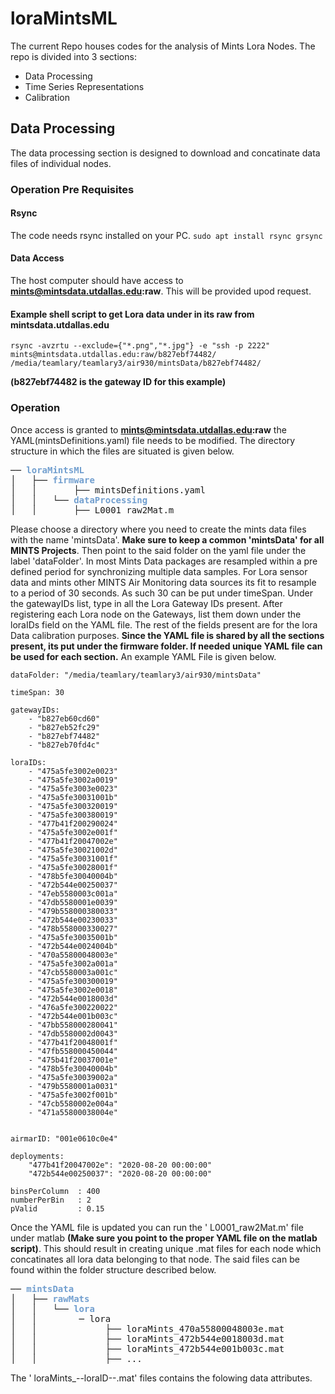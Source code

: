  # loraMintsML
 The current Repo houses codes for the analysis of Mints Lora Nodes. The repo is divided into 3 sections:
  - Data Processing 
  - Time Series Representations 
  - Calibration 
  
  
## Data Processing 
The data processing section is designed to download and concatinate data files of individual nodes. 

### Operation Pre Requisites 

#### Rsync 
The code needs rsync installed on your PC. 
```sudo apt install rsync grsync```

#### Data Access 
The host computer should have access to **mints@mintsdata.utdallas.edu:raw**. This will be provided upod request. 


#### Example shell script to get Lora data under in its raw from **mintsdata.utdallas.edu** 

```
rsync -avzrtu --exclude={"*.png","*.jpg"} -e "ssh -p 2222" mints@mintsdata.utdallas.edu:raw/b827ebf74482/ /media/teamlary/teamlary3/air930/mintsData/b827ebf74482/
```
**(b827ebf74482 is the gateway ID for this example)**

### Operation

Once access is granted to **mints@mintsdata.utdallas.edu:raw** the YAML(mintsDefinitions.yaml) file needs to be modified. The directory structure in which the files are situated is given below.
<pre>── <font color="#729FCF"><b>loraMintsML</b></font>
│   ├── <font color="#729FCF"><b>firmware</b></font>
│   │       ├── mintsDefinitions.yaml
│   │   └── <font color="#729FCF"><b>dataProcessing</b></font>
│   │       ├── L0001_raw2Mat.m
</pre>

Please choose a directory where you need to create the mints data files with the name 'mintsData'. **Make sure to keep a common 'mintsData' for all MINTS Projects**. Then point to the said folder on the yaml file under the label 'dataFolder'. In most Mints Data packages are resampled within a pre defined period for synchronizing multiple data samples. For Lora sensor data and mints other MINTS Air Monitoring data sources its fit to resample to a period of 30 seconds. As such 30 can be put under timeSpan. Under the gatewayIDs list, type in all the Lora Gateway IDs present. After registering each Lora node on the Gateways, list them down under the loraIDs field on the YAML file. The rest of the fields present are for the lora Data calibration purposes. **Since the YAML file is shared by all the sections present, its put under the firmware folder. If needed unique YAML file can be used for each section.** An example YAML File is given below. 
```
dataFolder: "/media/teamlary/teamlary3/air930/mintsData"

timeSpan: 30 

gatewayIDs: 
    - "b827eb60cd60"
    - "b827eb52fc29"
    - "b827ebf74482"
    - "b827eb70fd4c"

loraIDs:
    - "475a5fe3002e0023"
    - "475a5fe3002a0019"
    - "475a5fe3003e0023"
    - "475a5fe30031001b"
    - "475a5fe300320019"
    - "475a5fe300380019"
    - "477b41f200290024"
    - "475a5fe3002e001f"
    - "477b41f20047002e"
    - "475a5fe30021002d"
    - "475a5fe30031001f"
    - "475a5fe30028001f"
    - "478b5fe30040004b"
    - "472b544e00250037"
    - "47eb5580003c001a"
    - "47db5580001e0039"
    - "479b558000380033"
    - "472b544e00230033"
    - "478b558000330027"
    - "475a5fe30035001b"
    - "472b544e0024004b"
    - "470a55800048003e"
    - "475a5fe3002a001a"
    - "47cb5580003a001c"
    - "475a5fe300300019"
    - "475a5fe3002e0018"
    - "472b544e0018003d"
    - "476a5fe300220022"
    - "472b544e001b003c"
    - "47bb558000280041"
    - "47db5580002d0043"
    - "477b41f20048001f"
    - "47fb558000450044"
    - "475b41f20037001e"
    - "478b5fe30040004b"
    - "475a5fe30039002a"
    - "479b5580001a0031"
    - "475a5fe3002f001b"
    - "47cb5580002e004a"
    - "471a55800038004e"


airmarID: "001e0610c0e4"

deployments:
    "477b41f20047002e": "2020-08-20 00:00:00"
    "472b544e00250037": "2020-08-20 00:00:00"

binsPerColumn  : 400
numberPerBin   : 2 
pValid         : 0.15

```
Once the YAML file is updated you can run the ' L0001_raw2Mat.m' file under matlab **(Make sure you point to the proper YAML file on the matlab script)**. This should result in creating unique .mat files for each node which concatinates all lora data belonging to that node. The said files can be found within the folder structure described below.

<pre>── <font color="#729FCF"><b>mintsData</b></font>
│   ├── <font color="#729FCF"><b>rawMats</b></font>
│   │   └── <font color="#729FCF"><b>lora</b></font>
│   │        ─ lora
│   │             ├── loraMints_470a55800048003e.mat
│   │             ├── loraMints_472b544e0018003d.mat
│   │             ├── loraMints_472b544e001b003c.mat
│   │             ├── ...
</pre>

The ' loraMints_--loraID--.mat' files contains the folowing data attributes. 







